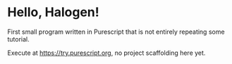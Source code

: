 # Hello, Halogen!

First small program written in Purescript that is not entirely repeating some
tutorial.

Execute at <https://try.purescript.org>, no project scaffolding here yet.
